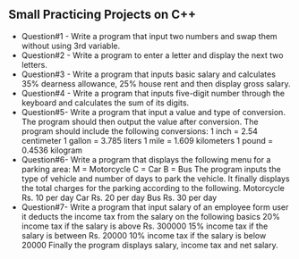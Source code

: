 ## Small Practicing Projects on C++

- Question#1 - Write a program that input two numbers and swap them without using 3rd variable.
- Question#2 - Write a program to enter a letter and display the next two letters.
- Question#3 - Write a program that inputs basic salary and calculates 35% dearness allowance, 25% house rent and then display gross salary.
- Question#4 - Write a program that inputs five-digit number through the keyboard and calculates the sum of its digits.
- Question#5- Write a program that input a value and type of conversion. The program should then output the value after conversion. The program should include the following conversions:
1 inch = 2.54 centimeter
1 gallon = 3.785 liters
1 mile = 1.609 kilometers
1 pound = 0.4536 kilogram
- Question#6- Write a program that displays the following menu for a parking area:
M = Motorcycle
C = Car
B = Bus
The program inputs the type of vehicle and number of days to park the vehicle. It finally displays the total charges for the parking according to the following.
Motorcycle     	Rs. 10 per day
Car             Rs. 20 per day
Bus             Rs. 30 per day
- Question#7- Write a program that input salary of an employee form user it deducts the income tax from the salary on the following basics
20% income tax if the salary is above Rs. 300000
15% income tax if the salary is between Rs. 20000
10% income tax if the salary is below 20000
Finally the program displays salary, income tax and net salary.

